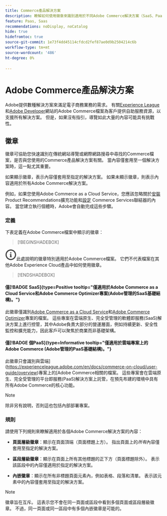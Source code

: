 ```yaml
---
title: Commerce產品解決方案
description: 瞭解如何使用徽章來識別適用於不同Adobe Commerce解決方案（SaaS、PaaS、內部部署）的檔案。
feature: Paas, Saas
recommendations: noDisplay, noCatalog
hide: true
hidefromtoc: true
source-git-commit: 1e73f4dd45114cfdcd2fef87ae0d9b2504214c6b
workflow-type: tm+mt
source-wordcount: '486'
ht-degree: 0%

---
```



# Adobe Commerce產品解決方案

Adobe提供數種解決方案來滿足電子商務業務的需求。 有關[Experience League](https://experienceleague.adobe.com/en/docs/commerce)和[Adobe Developer](https://developer.adobe.com/commerce/docs/)網站的Adobe Commerce檔案為客戶提供自助服務資源，以支援所有解決方案。 但是，如果沒有指引，導覽如此大量的內容可能具有挑戰性。

## 徽章

徽章可協助您快速識別在傳統網站導覽或網際網路搜尋中尋找的Commerce檔案，是否與您使用的Commerce產品解決方案有關。 當內容僅套用至一個解決方案時，這一點尤其重要。

如果顯示徽章，表示內容僅套用至指定的解決方案。 如果未顯示徽章，則表示內容適用於所有Adobe Commerce解決方案。

例如，如果您使用Adobe Commerce as a Cloud Service，您應該忽略關於[安裝](../product-recommendations/install-configure.md#install-product-recommendations) Product Recommendations擴充功能和[設定](../product-recommendations/install-configure.md#configure-product-recommendations) Commerce Services聯結器的內容。 當您建立執行個體時，Adobe會自動完成這些步驟。

### 定義

下表定義在Adobe Commerce檔案中顯示的徽章：

>[!BEGINSHADEBOX]

![資訊](../cloud-service/assets/Smock_InfoOutline_18_N.svg)此處說明的徽章特別適用於Adobe Commerce檔案。 它們不代表檔案在其他Adobe Experience Cloud產品中如何使用徽章。

>[!ENDSHADEBOX]

#### 僅[!BADGE SaaS]{type=Positive tooltip="僅適用於Adobe Commerce as a Cloud Service和Adobe Commerce Optimizer專案(Adobe管理的SaaS基礎結構)。"}

此徽章僅識別[Adobe Commerce as a Cloud Service](../cloud-service/overview.md)和[Adobe Commerce Optimizer](../optimizer/overview.md)專案的檔案。 這些專案在雲端原生、完全受管理的軟體即服務(SaaS)解決方案上進行控管，其中Adobe負責大部分的營運層面，例如持續更新、安全性監控和擴充能力，因此客戶可以聚焦於商業而非基礎架構。

#### 僅[!BADGE 個PaaS]{type=Informative tooltip="僅適用於雲端專案上的Adobe Commerce (Adobe管理的PaaS基礎結構)。"}

此徽章只會識別與雲端](https://experienceleague.adobe.com/en/docs/commerce-on-cloud/user-guide/overview)專案上的[Adobe Commerce相關的檔案。 這些專案會在雲端原生、完全受管理的平台即服務(PaaS)解決方案上託管，在預先布建的環境中具有所有Adobe Commerce的核心功能。

>[!NOTE]
>
>除非另有說明，否則這也包括內部部署專案。

### 規則

請使用下列規則來瞭解適用於各個Adobe Commerce解決方案的內容：

- **頁面層級徽章**：顯示在頁面頂端（頁面標題上方）。 指出頁面上的&#x200B;_所有_&#x200B;內容僅套用至指定的解決方案。

- **區段層級徽章**：顯示在頁面上所有其他標題的正下方（頁面標題除外）。 表示該區段中的內容僅適用於指定的解決方案。

- **內嵌徽章**：顯示在所有非標題頁面元素內，例如表格、段落和清單。 表示該元素中的內容僅套用至指定的解決方案。

>[!NOTE]
>
>徽章旨在互斥。 這表示您不會在同一頁面或區段中看到多個頁面或區段層級徽章。 不過，同一頁面或同一區段中有多個內嵌徽章是可能的。
